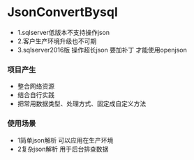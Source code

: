 # JsonConvertBysql
- 1.sqlserver低版本不支持操作json 
- 2.客户生产环境升级也不可期
- 3.sqlserver2016版 操作超长json 要加补丁 才能使用openjson  

### 项目产生
- 整合网络资源
- 结合自行实践 
- 把常用数据类型、处理方式、固定成自定义方法

### 使用场景
- 1简单json解析 可以应用在生产环境
- 2复杂json解析 用于后台排查数据

